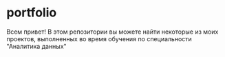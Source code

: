 # portfolio
Всем привет! В этом репозитории вы можете найти некоторые из моих проектов, выполненных во время обучения по специальности "Аналитика данных"

